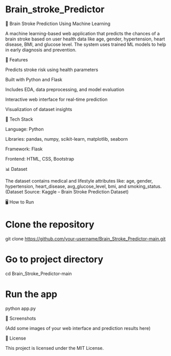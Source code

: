 # Brain_stroke_Predictor
🧠 Brain Stroke Prediction Using Machine Learning

A machine learning-based web application that predicts the chances of a brain stroke based on user health data like age, gender, hypertension, heart disease, BMI, and glucose level. The system uses trained ML models to help in early diagnosis and prevention.

🚀 Features

Predicts stroke risk using health parameters

Built with Python and Flask

Includes EDA, data preprocessing, and model evaluation

Interactive web interface for real-time prediction

Visualization of dataset insights

🧩 Tech Stack

Language: Python

Libraries: pandas, numpy, scikit-learn, matplotlib, seaborn

Framework: Flask

Frontend: HTML, CSS, Bootstrap

📊 Dataset

The dataset contains medical and lifestyle attributes like:
age, gender, hypertension, heart_disease, avg_glucose_level, bmi, and smoking_status.
(Dataset Source: Kaggle – Brain Stroke Prediction Dataset)

🖥️ How to Run
# Clone the repository
git clone https://github.com/your-username/Brain_Stroke_Predictor-main.git

# Go to project directory
cd Brain_Stroke_Predictor-main

# Run the app
python app.py


📸 Screenshots

(Add some images of your web interface and prediction results here)

📜 License

This project is licensed under the MIT License.
